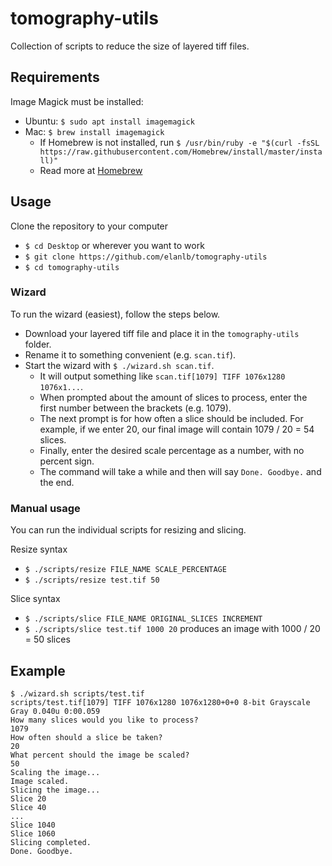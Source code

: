 # tomography-utils
Collection of scripts to reduce the size of layered tiff files.

## Requirements
Image Magick must be installed:
- Ubuntu: `$ sudo apt install imagemagick`
- Mac: `$ brew install imagemagick`
  - If Homebrew is not installed, run `$ /usr/bin/ruby -e "$(curl -fsSL https://raw.githubusercontent.com/Homebrew/install/master/install)"`
  - Read more at [Homebrew](https://brew.sh/)

## Usage
Clone the repository to your computer
- `$ cd Desktop` or wherever you want to work
- `$ git clone https://github.com/elanlb/tomography-utils`
- `$ cd tomography-utils`

### Wizard
To run the wizard (easiest), follow the steps below.
- Download your layered tiff file and place it in the `tomography-utils` folder.
- Rename it to something convenient (e.g. `scan.tif`).
- Start the wizard with `$ ./wizard.sh scan.tif`.
  - It will output something like `scan.tif[1079] TIFF 1076x1280 1076x1...`.
  - When prompted about the amount of slices to process, enter the first number between the brackets (e.g. 1079).
  - The next prompt is for how often a slice should be included. For example, if we enter 20, our final image will contain 1079 / 20 = 54 slices.
  - Finally, enter the desired scale percentage as a number, with no percent sign.
  - The command will take a while and then will say `Done. Goodbye.` and the end.

### Manual usage
You can run the individual scripts for resizing and slicing. 

Resize syntax
- `$ ./scripts/resize FILE_NAME SCALE_PERCENTAGE`
- `$ ./scripts/resize test.tif 50`

Slice syntax
- `$ ./scripts/slice FILE_NAME ORIGINAL_SLICES INCREMENT`
- `$ ./scripts/slice test.tif 1000 20` produces an image with 1000 / 20 = 50 slices

## Example
```
$ ./wizard.sh scripts/test.tif
scripts/test.tif[1079] TIFF 1076x1280 1076x1280+0+0 8-bit Grayscale Gray 0.040u 0:00.059
How many slices would you like to process?
1079
How often should a slice be taken?
20
What percent should the image be scaled?
50
Scaling the image...
Image scaled.
Slicing the image...
Slice 20
Slice 40
...
Slice 1040
Slice 1060
Slicing completed.
Done. Goodbye.
```
